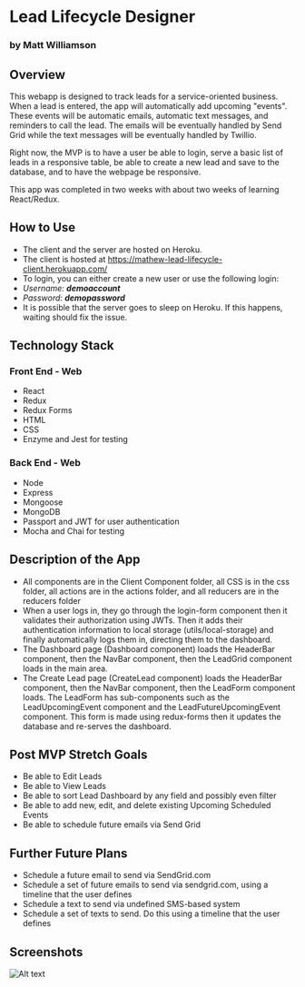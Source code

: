 # Lead Lifecycle Designer
### by Matt Williamson

## Overview
This webapp is designed to track leads for a service-oriented business. When a lead is entered, the app will automatically add upcoming "events". These events will be automatic emails, automatic text messages, and reminders to call the lead. The emails will be eventually handled by Send Grid while the text messages will be eventually handled by Twillio. 

Right now, the MVP is to have a user be able to login, serve a basic list of leads in a responsive table, be able to create a new lead and save to the database, and to have the webpage be responsive. 

This app was completed in two weeks with about two weeks of learning React/Redux. 

## How to Use
- The client and the server are hosted on Heroku. 
- The client is hosted at https://mathew-lead-lifecycle-client.herokuapp.com/
- To login, you can either create a new user or use the following login: 
- _Username: **demoaccount**_
- _Password: **demopassword**_
- It is possible that the server goes to sleep on Heroku. If this happens, waiting should fix the issue. 

## Technology Stack
### Front End - Web
- React
- Redux
- Redux Forms
- HTML
- CSS
- Enzyme and Jest for testing
### Back End - Web
- Node
- Express
- Mongoose
- MongoDB
- Passport and JWT for user authentication
- Mocha and Chai for testing

## Description of the App
- All components are in the Client Component folder, all CSS is in the css folder, all actions are in the actions folder, and all reducers are in the reducers folder
- When a user logs in, they go through the login-form component then it validates their authorization using JWTs. Then it adds their authentication information to local storage (utils/local-storage) and finally automatically logs them in, directing them to the dashboard.
- The Dashboard page (Dashboard component) loads the HeaderBar component, then the NavBar component, then the LeadGrid component loads in the main area. 
- The Create Lead page (CreateLead component) loads the HeaderBar component, then the NavBar component, then the LeadForm component loads. The LeadForm has sub-components such as the LeadUpcomingEvent component and the LeadFutureUpcomingEvent component. This form is made using redux-forms then it updates the database and re-serves the dashboard. 

## Post MVP Stretch Goals
- Be able to Edit Leads
- Be able to View Leads
- Be able to sort Lead Dashboard by any field and possibly even filter
- Be able to add new, edit, and delete existing Upcoming Scheduled Events
- Be able to schedule future emails via Send Grid

## Further Future Plans
- Schedule a future email to send via SendGrid.com
- Schedule a set of future emails to send via sendgrid.com, using a timeline that the user defines
- Schedule a text to send via undefined SMS-based system
- Schedule a set of texts to send. Do this using a timeline that the user defines

## Screenshots
![Alt text](../screenshots/LoginScreen.png?raw=true "Optional Title")